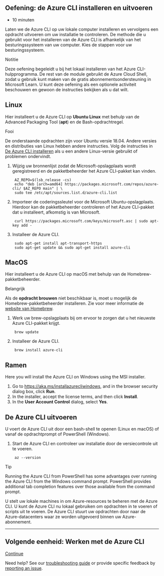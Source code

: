 ## Oefening: de Azure CLI installeren en uitvoeren

- 10 minuten

Laten we de Azure CLI op uw lokale computer installeren en vervolgens
een opdracht uitvoeren om uw installatie te controleren. De methode die
u gebruikt voor het installeren van de Azure CLI is afhankelijk van het
besturingssysteem van uw computer. Kies de stappen voor uw
besturingssysteem.

Notitie

Deze oefening begeleidt u bij het lokaal installeren van het Azure
CLI-hulpprogramma. De rest van de module gebruikt de Azure Cloud Shell,
zodat u gebruik kunt maken van de gratis abonnementsondersteuning in
Microsoft Learn. U kunt deze oefening als een optionele activiteit
beschouwen en gewoon de instructies bekijken als u dat wilt.

## Linux

Hier installeert u de Azure CLI op **Ubuntu Linux** met behulp van de
Advanced Packaging Tool (**apt**) en de Bash-opdrachtregel.

Fooi

De onderstaande opdrachten zijn voor Ubuntu versie 18.04. Andere versies
en distributies van Linux hebben andere instructies. Volg de instructies
in [De Azure CLI
installeren](https://docs.microsoft.com/en-us/cli/azure/install-azure-cli)
als u een andere Linux-versie gebruikt of problemen ondervindt.

1. Wijzig uw bronnenlijst zodat de Microsoft-opslagplaats wordt
    geregistreerd en de pakketbeheerder het Azure CLI-pakket kan vinden.

        AZ_REPO=$(lsb_release -cs)
        echo "deb [arch=amd64] https://packages.microsoft.com/repos/azure-cli/ $AZ_REPO main" | \
        sudo tee /etc/apt/sources.list.d/azure-cli.list

2. Importeer de coderingssleutel voor de Microsoft Ubuntu-opslagplaats.
    Hierdoor kan de pakketbeheerder controleren of het Azure CLI-pakket
    dat u installeert, afkomstig is van Microsoft.

        curl https://packages.microsoft.com/keys/microsoft.asc | sudo apt-key add -

3. Installeer de Azure CLI.

        sudo apt-get install apt-transport-https
        sudo apt-get update && sudo apt-get install azure-cli

## MacOS

Hier installeert u de Azure CLI op macOS met behulp van de
Homebrew-pakketbeheerder.

Belangrijk

Als de **opdracht brouwen** niet beschikbaar is, moet u mogelijk de
Homebrew-pakketbeheerder installeren. Zie voor meer informatie de
[website van Homebrew](https://brew.sh/).

1. Werk uw brew-opslagplaats bij om ervoor te zorgen dat u het nieuwste
    Azure CLI-pakket krijgt.

        brew update

2. Installeer de Azure CLI.

        brew install azure-cli

## Ramen

Here you will install the Azure CLI on Windows using the MSI installer.

1. Go to <https://aka.ms/installazurecliwindows>, and in the browser
    security dialog box, click **Run**.
2. In the installer, accept the license terms, and then click
    **Install**.
3. In the **User Account Control** dialog, select **Yes**.

## De Azure CLI uitvoeren

U voert de Azure CLI uit door een bash-shell te openen (Linux en macOS)
of vanaf de opdrachtprompt of PowerShell (Windows).

1. Start de Azure CLI en controleer uw installatie door de
    versiecontrole uit te voeren.

        az --version

Tip

Running the Azure CLI from PowerShell has some advantages over running
the Azure CLI from the Windows command prompt. PowerShell provides
additional tab completion features over those available from the command
prompt.

U stelt uw lokale machines in om Azure-resources te beheren met de Azure
CLI. U kunt de Azure CLI nu lokaal gebruiken om opdrachten in te voeren
of scripts uit te voeren. De Azure CLI stuurt uw opdrachten door naar de
Azure-datacenters waar ze worden uitgevoerd binnen uw Azure-abonnement.

------------------------------------------------------------------------

## Volgende eenheid: Werken met de Azure CLI

[Continue](https://docs.microsoft.com/en-us/learn/modules/control-azure-services-with-cli/4-work-with-the-cli/)

Need help? See our [troubleshooting
guide](https://docs.microsoft.com/en-us/learn/support/troubleshooting?uid=learn.control-azure-services-with-cli.3-exercise-install-and-run-the-azure-cli&documentId=718d76de-c1a9-1f03-45e0-f15894f98807&versionIndependentDocumentId=1e0d7ae6-8ae5-8dea-0bc9-3231d40b7fdb&contentPath=%2FMicrosoftDocs%2Flearn-pr%2Fblob%2Flive%2Flearn-pr%2Fazure%2Fcontrol-azure-services-with-cli%2F3-exercise-install-and-run-the-azure-cli.yml&url=https%3A%2F%2Fdocs.microsoft.com%2Fen-us%2Flearn%2Fmodules%2Fcontrol-azure-services-with-cli%2F3-exercise-install-and-run-the-azure-cli&author=dbradish)
or provide specific feedback by [reporting an
issue](https://docs.microsoft.com/en-us/learn/support/troubleshooting?uid=learn.control-azure-services-with-cli.3-exercise-install-and-run-the-azure-cli&documentId=718d76de-c1a9-1f03-45e0-f15894f98807&versionIndependentDocumentId=1e0d7ae6-8ae5-8dea-0bc9-3231d40b7fdb&contentPath=%2FMicrosoftDocs%2Flearn-pr%2Fblob%2Flive%2Flearn-pr%2Fazure%2Fcontrol-azure-services-with-cli%2F3-exercise-install-and-run-the-azure-cli.yml&url=https%3A%2F%2Fdocs.microsoft.com%2Fen-us%2Flearn%2Fmodules%2Fcontrol-azure-services-with-cli%2F3-exercise-install-and-run-the-azure-cli&author=dbradish#report-feedback).
